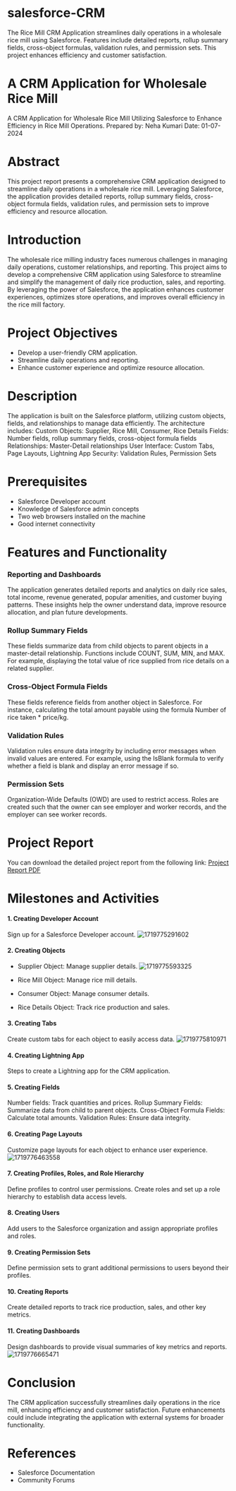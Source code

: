 # salesforce-CRM
The Rice Mill CRM Application streamlines daily operations in a wholesale rice mill using Salesforce. Features include detailed reports, rollup summary fields, cross-object formulas, validation rules, and permission sets. This project enhances efficiency and customer satisfaction.
# A CRM Application for Wholesale Rice Mill
A CRM Application for Wholesale Rice Mill Utilizing Salesforce to Enhance Efficiency in Rice Mill Operations.
Prepared by: Neha Kumari
Date: 01-07-2024
# Abstract
This project report presents a comprehensive CRM application designed to streamline daily operations in a wholesale rice mill. Leveraging Salesforce, the application provides detailed reports, rollup summary fields, cross-object formula fields, validation rules, and permission sets to improve efficiency and resource allocation.
# Introduction
The wholesale rice milling industry faces numerous challenges in managing daily operations, customer relationships, and reporting. This project aims to develop a comprehensive CRM application using Salesforce to streamline and simplify the management of daily rice production, sales, and reporting. By leveraging the power of Salesforce, the application enhances customer experiences, optimizes store operations, and improves overall efficiency in the rice mill factory.
# Project Objectives
- Develop a user-friendly CRM application.
- Streamline daily operations and reporting.
- Enhance customer experience and optimize resource allocation.
# Description
The application is built on the Salesforce platform, utilizing custom objects, fields, and relationships to manage data efficiently. The architecture includes:
Custom Objects: Supplier, Rice Mill, Consumer, Rice Details
Fields: Number fields, rollup summary fields, cross-object formula fields
Relationships: Master-Detail relationships
User Interface: Custom Tabs, Page Layouts, Lightning App
Security: Validation Rules, Permission Sets
# Prerequisites
- Salesforce Developer account
- Knowledge of Salesforce admin concepts
- Two web browsers installed on the machine
- Good internet connectivity
# Features and Functionality
### Reporting and Dashboards
The application generates detailed reports and analytics on daily rice sales, total income, revenue generated, popular amenities, and customer buying patterns. These insights help the owner understand data, improve resource allocation, and plan future developments.
### Rollup Summary Fields
These fields summarize data from child objects to parent objects in a master-detail relationship. Functions include COUNT, SUM, MIN, and MAX. For example, displaying the total value of rice supplied from rice details on a related supplier.
### Cross-Object Formula Fields
These fields reference fields from another object in Salesforce. For instance, calculating the total amount payable using the formula Number of rice taken * price/kg.
### Validation Rules
Validation rules ensure data integrity by including error messages when invalid values are entered. For example, using the IsBlank formula to verify whether a field is blank and display an error message if so.
### Permission Sets
Organization-Wide Defaults (OWD) are used to restrict access. Roles are created such that the owner can see employer and worker records, and the employer can see worker records.
# Project Report
You can download the detailed project report from the following link:
[Project Report PDF](./SI-1567-1719246208.pdf)

# Milestones and Activities
#### 1. Creating Developer Account
Sign up for a Salesforce Developer account.
![1719775291602](https://github.com/Neha0916/salesforce-CRM/assets/98107526/5cab1451-f38c-4e9f-9bc0-45f28075d262)

#### 2. Creating Objects
- Supplier Object: Manage supplier details.
![1719775593325](https://github.com/Neha0916/salesforce-CRM/assets/98107526/cd308339-36ea-44e4-8642-9ef1a42c64d8)

- Rice Mill Object: Manage rice mill details.
- Consumer Object: Manage consumer details.
- Rice Details Object: Track rice production and sales.
#### 3. Creating Tabs
Create custom tabs for each object to easily access data.
![1719775810971](https://github.com/Neha0916/salesforce-CRM/assets/98107526/27b2b1d0-0af4-4384-898d-6f6a02969644)

#### 4. Creating Lightning App
Steps to create a Lightning app for the CRM application.
#### 5. Creating Fields
Number fields: Track quantities and prices.
Rollup Summary Fields: Summarize data from child to parent objects.
Cross-Object Formula Fields: Calculate total amounts.
Validation Rules: Ensure data integrity.
#### 6. Creating Page Layouts
Customize page layouts for each object to enhance user experience.
![1719776463558](https://github.com/Neha0916/salesforce-CRM/assets/98107526/271daa62-6021-44b3-ba1d-6c1091196c2c)

#### 7. Creating Profiles, Roles, and Role Hierarchy
Define profiles to control user permissions.
Create roles and set up a role hierarchy to establish data access levels.
#### 8. Creating Users
Add users to the Salesforce organization and assign appropriate profiles and roles.
#### 9. Creating Permission Sets
Define permission sets to grant additional permissions to users beyond their profiles.
#### 10. Creating Reports
Create detailed reports to track rice production, sales, and other key metrics.
#### 11. Creating Dashboards
Design dashboards to provide visual summaries of key metrics and reports.
![1719776665471](https://github.com/Neha0916/salesforce-CRM/assets/98107526/8dbe2731-917d-48db-94a8-6e8f27887d72)

# Conclusion
The CRM application successfully streamlines daily operations in the rice mill, enhancing efficiency and customer satisfaction. Future enhancements could include integrating the application with external systems for broader functionality.
# References
- Salesforce Documentation
- Community Forums
